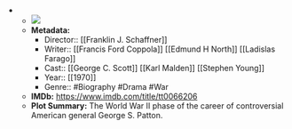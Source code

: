 - 
    - ![](https://m.media-amazon.com/images/M/MV5BMmNhZmJhMmYtNjlkMC00MjhjLTk1NzMtMTNlMzYzNjZlMjNiXkEyXkFqcGdeQXVyMTQxNzMzNDI@._V1_SX300.jpg)  
    - **Metadata:**
        - Director:: [[Franklin J. Schaffner]]
        - Writer:: [[Francis Ford Coppola]] [[Edmund H North]] [[Ladislas Farago]]
        - Cast:: [[George C. Scott]] [[Karl Malden]] [[Stephen Young]]
        - Year:: [[1970]]
        - Genre:: #Biography #Drama #War
    - **IMDb:** https://www.imdb.com/title/tt0066206
    - **Plot Summary:** The World War II phase of the career of controversial American general George S. Patton.
